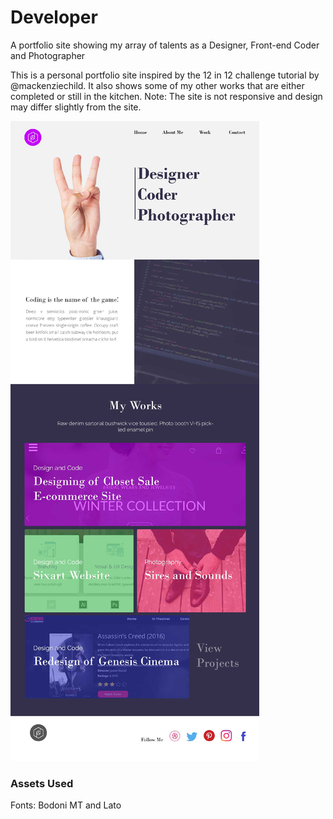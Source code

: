 # Developer
A portfolio site showing my array of talents as a Designer, Front-end Coder and Photographer

This is a personal portfolio site inspired by the 12 in 12 challenge tutorial by @mackenziechild. It also shows some of my other works that are either completed or still in the kitchen. Note: The site is not responsive and design may differ slightly from the site.

![portfolio](img/Portfolioi.jpg "Personal Portfolio")

<h3>Assets Used</h3>

Fonts: Bodoni MT and Lato
